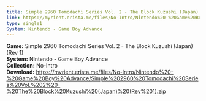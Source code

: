 ```yaml
---
title: Simple 2960 Tomodachi Series Vol. 2 - The Block Kuzushi (Japan) (Rev 1)
link: https://myrient.erista.me/files/No-Intro/Nintendo%20-%20Game%20Boy%20Advance/Simple%202960%20Tomodachi%20Series%20Vol.%202%20-%20The%20Block%20Kuzushi%20(Japan)%20(Rev%201).zip
type: single1
System: Nintendo - Game Boy Advance
---
```

<b>Game:</b> Simple 2960 Tomodachi Series Vol. 2 - The Block Kuzushi (Japan) (Rev 1)<br>
<b>System:</b> Nintendo - Game Boy Advance<br>
<b>Collection:</b> No-Intro<br>
<b>Download:</b> https://myrient.erista.me/files/No-Intro/Nintendo%20-%20Game%20Boy%20Advance/Simple%202960%20Tomodachi%20Series%20Vol.%202%20-%20The%20Block%20Kuzushi%20(Japan)%20(Rev%201).zip